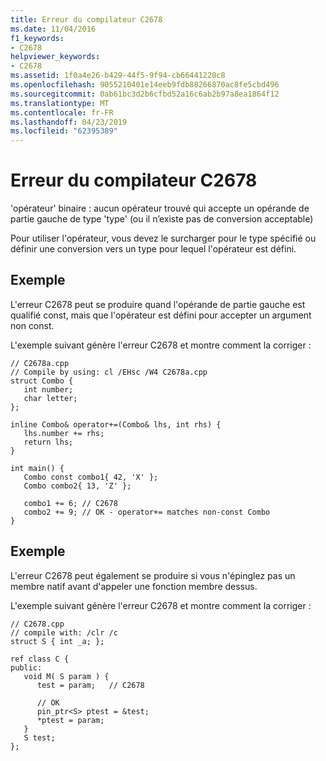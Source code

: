 ```yaml
---
title: Erreur du compilateur C2678
ms.date: 11/04/2016
f1_keywords:
- C2678
helpviewer_keywords:
- C2678
ms.assetid: 1f0a4e26-b429-44f5-9f94-cb66441220c8
ms.openlocfilehash: 9055210401e14eeb9fdb88266870ac8fe5cbd496
ms.sourcegitcommit: 0ab61bc3d2b6cfbd52a16c6ab2b97a8ea1864f12
ms.translationtype: MT
ms.contentlocale: fr-FR
ms.lasthandoff: 04/23/2019
ms.locfileid: "62395389"
---
```

# <a name="compiler-error-c2678"></a>Erreur du compilateur C2678

'opérateur' binaire : aucun opérateur trouvé qui accepte un opérande de partie gauche de type 'type' (ou il n’existe pas de conversion acceptable)

Pour utiliser l'opérateur, vous devez le surcharger pour le type spécifié ou définir une conversion vers un type pour lequel l'opérateur est défini.

## <a name="example"></a>Exemple

L'erreur C2678 peut se produire quand l'opérande de partie gauche est qualifié const, mais que l'opérateur est défini pour accepter un argument non const.

L'exemple suivant génère l'erreur C2678 et montre comment la corriger :

```
// C2678a.cpp
// Compile by using: cl /EHsc /W4 C2678a.cpp
struct Combo {
   int number;
   char letter;
};

inline Combo& operator+=(Combo& lhs, int rhs) {
   lhs.number += rhs;
   return lhs;
}

int main() {
   Combo const combo1{ 42, 'X' };
   Combo combo2{ 13, 'Z' };

   combo1 += 6; // C2678
   combo2 += 9; // OK - operator+= matches non-const Combo
}
```

## <a name="example"></a>Exemple

L'erreur C2678 peut également se produire si vous n'épinglez pas un membre natif avant d'appeler une fonction membre dessus.

L'exemple suivant génère l'erreur C2678 et montre comment la corriger :

```
// C2678.cpp
// compile with: /clr /c
struct S { int _a; };

ref class C {
public:
   void M( S param ) {
      test = param;   // C2678

      // OK
      pin_ptr<S> ptest = &test;
      *ptest = param;
   }
   S test;
};
```
